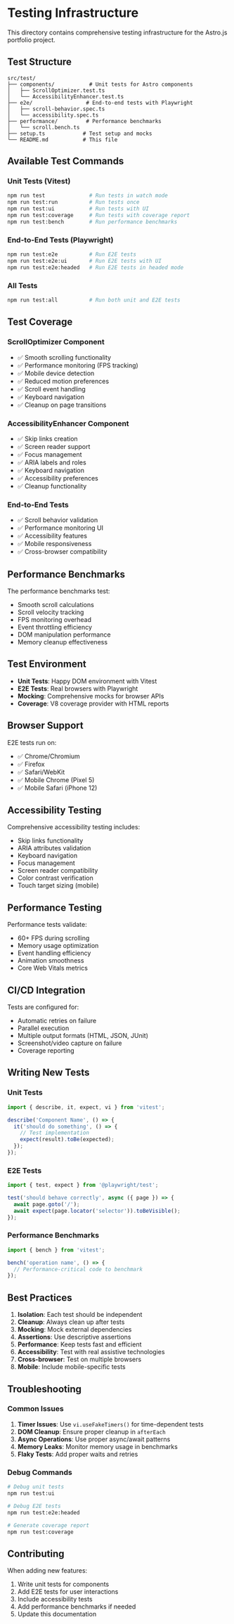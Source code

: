 # Testing Infrastructure

This directory contains comprehensive testing infrastructure for the Astro.js portfolio project.

## Test Structure

```
src/test/
├── components/           # Unit tests for Astro components
│   ├── ScrollOptimizer.test.ts
│   └── AccessibilityEnhancer.test.ts
├── e2e/                 # End-to-end tests with Playwright
│   ├── scroll-behavior.spec.ts
│   └── accessibility.spec.ts
├── performance/         # Performance benchmarks
│   └── scroll.bench.ts
├── setup.ts            # Test setup and mocks
└── README.md           # This file
```

## Available Test Commands

### Unit Tests (Vitest)
```bash
npm run test              # Run tests in watch mode
npm run test:run          # Run tests once
npm run test:ui           # Run tests with UI
npm run test:coverage     # Run tests with coverage report
npm run test:bench        # Run performance benchmarks
```

### End-to-End Tests (Playwright)
```bash
npm run test:e2e          # Run E2E tests
npm run test:e2e:ui       # Run E2E tests with UI
npm run test:e2e:headed   # Run E2E tests in headed mode
```

### All Tests
```bash
npm run test:all          # Run both unit and E2E tests
```

## Test Coverage

### ScrollOptimizer Component
- ✅ Smooth scrolling functionality
- ✅ Performance monitoring (FPS tracking)
- ✅ Mobile device detection
- ✅ Reduced motion preferences
- ✅ Scroll event handling
- ✅ Keyboard navigation
- ✅ Cleanup on page transitions

### AccessibilityEnhancer Component
- ✅ Skip links creation
- ✅ Screen reader support
- ✅ Focus management
- ✅ ARIA labels and roles
- ✅ Keyboard navigation
- ✅ Accessibility preferences
- ✅ Cleanup functionality

### End-to-End Tests
- ✅ Scroll behavior validation
- ✅ Performance monitoring UI
- ✅ Accessibility features
- ✅ Mobile responsiveness
- ✅ Cross-browser compatibility

## Performance Benchmarks

The performance benchmarks test:
- Smooth scroll calculations
- Scroll velocity tracking
- FPS monitoring overhead
- Event throttling efficiency
- DOM manipulation performance
- Memory cleanup effectiveness

## Test Environment

- **Unit Tests**: Happy DOM environment with Vitest
- **E2E Tests**: Real browsers with Playwright
- **Mocking**: Comprehensive mocks for browser APIs
- **Coverage**: V8 coverage provider with HTML reports

## Browser Support

E2E tests run on:
- ✅ Chrome/Chromium
- ✅ Firefox
- ✅ Safari/WebKit
- ✅ Mobile Chrome (Pixel 5)
- ✅ Mobile Safari (iPhone 12)

## Accessibility Testing

Comprehensive accessibility testing includes:
- Skip links functionality
- ARIA attributes validation
- Keyboard navigation
- Focus management
- Screen reader compatibility
- Color contrast verification
- Touch target sizing (mobile)

## Performance Testing

Performance tests validate:
- 60+ FPS during scrolling
- Memory usage optimization
- Event handling efficiency
- Animation smoothness
- Core Web Vitals metrics

## CI/CD Integration

Tests are configured for:
- Automatic retries on failure
- Parallel execution
- Multiple output formats (HTML, JSON, JUnit)
- Screenshot/video capture on failure
- Coverage reporting

## Writing New Tests

### Unit Tests
```typescript
import { describe, it, expect, vi } from 'vitest';

describe('Component Name', () => {
  it('should do something', () => {
    // Test implementation
    expect(result).toBe(expected);
  });
});
```

### E2E Tests
```typescript
import { test, expect } from '@playwright/test';

test('should behave correctly', async ({ page }) => {
  await page.goto('/');
  await expect(page.locator('selector')).toBeVisible();
});
```

### Performance Benchmarks
```typescript
import { bench } from 'vitest';

bench('operation name', () => {
  // Performance-critical code to benchmark
});
```

## Best Practices

1. **Isolation**: Each test should be independent
2. **Cleanup**: Always clean up after tests
3. **Mocking**: Mock external dependencies
4. **Assertions**: Use descriptive assertions
5. **Performance**: Keep tests fast and efficient
6. **Accessibility**: Test with real assistive technologies
7. **Cross-browser**: Test on multiple browsers
8. **Mobile**: Include mobile-specific tests

## Troubleshooting

### Common Issues

1. **Timer Issues**: Use `vi.useFakeTimers()` for time-dependent tests
2. **DOM Cleanup**: Ensure proper cleanup in `afterEach`
3. **Async Operations**: Use proper async/await patterns
4. **Memory Leaks**: Monitor memory usage in benchmarks
5. **Flaky Tests**: Add proper waits and retries

### Debug Commands

```bash
# Debug unit tests
npm run test:ui

# Debug E2E tests
npm run test:e2e:headed

# Generate coverage report
npm run test:coverage
```

## Contributing

When adding new features:
1. Write unit tests for components
2. Add E2E tests for user interactions
3. Include accessibility tests
4. Add performance benchmarks if needed
5. Update this documentation
